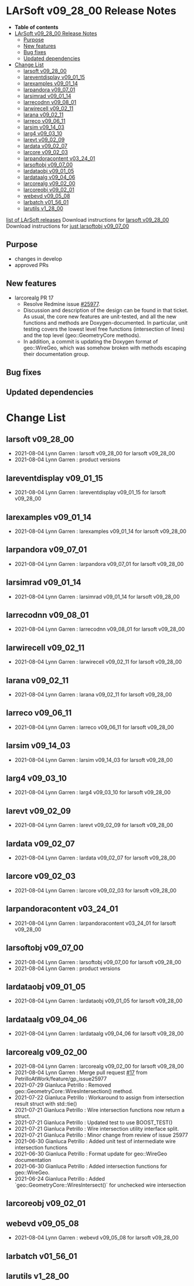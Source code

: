 LArSoft v09\_28\_00 Release Notes
======================================================================

-   **Table of contents**
-   [LArSoft v09\_28\_00 Release Notes](#LArSoft-v09_28_00-Release-Notes)
    -   [Purpose](#Purpose)
    -   [New features](#New-features)
    -   [Bug fixes](#Bug-fixes)
    -   [Updated dependencies](#Updated-dependencies)
-   [Change List](#Change-List)
    -   [larsoft v09\_28\_00](#larsoft-v09_28_00)
    -   [lareventdisplay v09\_01\_15](#lareventdisplay-v09_01_15)
    -   [larexamples v09\_01\_14](#larexamples-v09_01_14)
    -   [larpandora v09\_07\_01](#larpandora-v09_07_01)
    -   [larsimrad v09\_01\_14](#larsimrad-v09_01_14)
    -   [larrecodnn v09\_08\_01](#larrecodnn-v09_08_01)
    -   [larwirecell v09\_02\_11](#larwirecell-v09_02_11)
    -   [larana v09\_02\_11](#larana-v09_02_11)
    -   [larreco v09\_06\_11](#larreco-v09_06_11)
    -   [larsim v09\_14\_03](#larsim-v09_14_03)
    -   [larg4 v09\_03\_10](#larg4-v09_03_10)
    -   [larevt v09\_02\_09](#larevt-v09_02_09)
    -   [lardata v09\_02\_07](#lardata-v09_02_07)
    -   [larcore v09\_02\_03](#larcore-v09_02_03)
    -   [larpandoracontent v03\_24\_01](#larpandoracontent-v03_24_01)
    -   [larsoftobj v09\_07\_00](#larsoftobj-v09_07_00)
    -   [lardataobj v09\_01\_05](#lardataobj-v09_01_05)
    -   [lardataalg v09\_04\_06](#lardataalg-v09_04_06)
    -   [larcorealg v09\_02\_00](#larcorealg-v09_02_00)
    -   [larcoreobj v09\_02\_01](#larcoreobj-v09_02_01)
    -   [webevd v09\_05\_08](#webevd-v09_05_08)
    -   [larbatch v01\_56\_01](#larbatch-v01_56_01)
    -   [larutils v1\_28\_00](#larutils-v1_28_00)

[list of LArSoft releases](LArSoft_release_list)
Download instructions for [larsoft v09\_28\_00](http://scisoft.fnal.gov/scisoft/bundles/larsoft/v09_28_00/larsoft-v09_28_00.html)
Download instructions for [just larsoftobj v09\_07\_00](http://scisoft.fnal.gov/scisoft/bundles/larsoftobj/v09_07_00/larsoftobj-v09_07_00.html)

Purpose
--------------------

-   changes in develop
-   approved PRs

New features
------------------------------

-   larcorealg PR 17
    -   Resolve Redmine issue [\#25977](/redmine/issues/25977 "Feature: Intersection of wires from different TPC (Assigned)").
    -   Discussion and description of the design can be found in that ticket. As usual, the core new features are unit-tested, and all the new functions and methods are Doxygen-documented. In particular, unit testing covers the lowest level free functions (intersection of lines) and the top level (geo::GeometryCore methods).
    -   In addition, a commit is updating the Doxygen format of geo::WireGeo, which was somehow broken with methods escaping their documentation group.

Bug fixes
------------------------

Updated dependencies
----------------------------------------------

Change List
============================

larsoft v09\_28\_00
------------------------------------------

-   2021-08-04 Lynn Garren : larsoft v09\_28\_00 for larsoft v09\_28\_00
-   2021-08-04 Lynn Garren : product versions

lareventdisplay v09\_01\_15
----------------------------------------------------------

-   2021-08-04 Lynn Garren : lareventdisplay v09\_01\_15 for larsoft v09\_28\_00

larexamples v09\_01\_14
--------------------------------------------------

-   2021-08-04 Lynn Garren : larexamples v09\_01\_14 for larsoft v09\_28\_00

larpandora v09\_07\_01
------------------------------------------------

-   2021-08-04 Lynn Garren : larpandora v09\_07\_01 for larsoft v09\_28\_00

larsimrad v09\_01\_14
----------------------------------------------

-   2021-08-04 Lynn Garren : larsimrad v09\_01\_14 for larsoft v09\_28\_00

larrecodnn v09\_08\_01
------------------------------------------------

-   2021-08-04 Lynn Garren : larrecodnn v09\_08\_01 for larsoft v09\_28\_00

larwirecell v09\_02\_11
--------------------------------------------------

-   2021-08-04 Lynn Garren : larwirecell v09\_02\_11 for larsoft v09\_28\_00

larana v09\_02\_11
----------------------------------------

-   2021-08-04 Lynn Garren : larana v09\_02\_11 for larsoft v09\_28\_00

larreco v09\_06\_11
------------------------------------------

-   2021-08-04 Lynn Garren : larreco v09\_06\_11 for larsoft v09\_28\_00

larsim v09\_14\_03
----------------------------------------

-   2021-08-04 Lynn Garren : larsim v09\_14\_03 for larsoft v09\_28\_00

larg4 v09\_03\_10
--------------------------------------

-   2021-08-04 Lynn Garren : larg4 v09\_03\_10 for larsoft v09\_28\_00

larevt v09\_02\_09
----------------------------------------

-   2021-08-04 Lynn Garren : larevt v09\_02\_09 for larsoft v09\_28\_00

lardata v09\_02\_07
------------------------------------------

-   2021-08-04 Lynn Garren : lardata v09\_02\_07 for larsoft v09\_28\_00

larcore v09\_02\_03
------------------------------------------

-   2021-08-04 Lynn Garren : larcore v09\_02\_03 for larsoft v09\_28\_00

larpandoracontent v03\_24\_01
--------------------------------------------------------------

-   2021-08-04 Lynn Garren : larpandoracontent v03\_24\_01 for larsoft v09\_28\_00

larsoftobj v09\_07\_00
------------------------------------------------

-   2021-08-04 Lynn Garren : larsoftobj v09\_07\_00 for larsoft v09\_28\_00
-   2021-08-04 Lynn Garren : product versions

lardataobj v09\_01\_05
------------------------------------------------

-   2021-08-04 Lynn Garren : lardataobj v09\_01\_05 for larsoft v09\_28\_00

lardataalg v09\_04\_06
------------------------------------------------

-   2021-08-04 Lynn Garren : lardataalg v09\_04\_06 for larsoft v09\_28\_00

larcorealg v09\_02\_00
------------------------------------------------

-   2021-08-04 Lynn Garren : larcorealg v09\_02\_00 for larsoft v09\_28\_00
-   2021-08-04 Lynn Garren : Merge pull request [\#17](/redmine/issues/17 "Support: Email setup (Closed)") from PetrilloAtWork/feature/gp\_issue25977
-   2021-07-29 Gianluca Petrillo : Removed geo::GeometryCore::WiresIntersection() method.
-   2021-07-22 Gianluca Petrillo : Workaround to assign from intersection result struct with std::tie()
-   2021-07-21 Gianluca Petrillo : Wire intersection functions now return a struct.
-   2021-07-21 Gianluca Petrillo : Updated test to use BOOST\_TEST()
-   2021-07-21 Gianluca Petrillo : Wire intersection utility interface split.
-   2021-07-21 Gianluca Petrillo : Minor change from review of issue 25977
-   2021-06-30 Gianluca Petrillo : Added unit test of intermediate wire intersection functions
-   2021-06-30 Gianluca Petrillo : Format update for geo::WireGeo documentation
-   2021-06-30 Gianluca Petrillo : Added intersection functions for geo::WireGeo.
-   2021-06-24 Gianluca Petrillo : Added \`geo::GeometryCore::WiresIntersect()\` for unchecked wire intersection

larcoreobj v09\_02\_01
------------------------------------------------

webevd v09\_05\_08
----------------------------------------

-   2021-08-04 Lynn Garren : webevd v09\_05\_08 for larsoft v09\_28\_00

larbatch v01\_56\_01
--------------------------------------------

larutils v1\_28\_00
------------------------------------------
